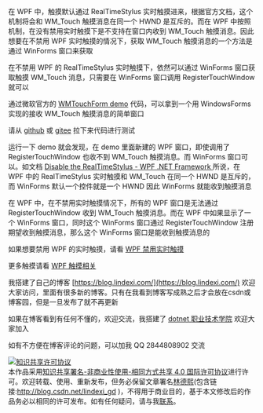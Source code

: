 
在 WPF 中，触摸默认通过 RealTimeStylus 实时触摸进来，根据官方文档，这个机制将会和 WM_Touch 触摸消息在同一个 HWND 是互斥的。而在 WPF 中按照机制，在没有禁用实时触摸下是不支持在窗口内收到 WM_Touch 触摸消息。因此想要在不禁用 WPF 实时触摸的情况下，获取 WM_Touch 触摸消息的一个方法是通过 WinForms 窗口来获取

<!--more-->


<!-- CreateTime:2021/2/1 15:56:09 -->

<!-- 发布 -->

在不禁用 WPF 的 RealTimeStylus 实时触摸下，依然可以通过 WinForms 窗口获取触摸 WM_Touch 消息，只需要在 WinForms 窗口调用 RegisterTouchWindow 就可以

通过微软官方的 [WMTouchForm demo](https://github.com/microsoft/Windows-classic-samples/blob/fe45388171f3bfef7866f654cbac588fbb6c9f52/Samples/Win7Samples/Touch/MTScratchpadWMTouch/CS/WMTouchForm.cs) 代码，可以拿到一个用 WindowsForms 实现的接收 WM_Touch 触摸消息的简单窗口


请从 [github](https://github.com/lindexi/lindexi_gd/tree/f3fbf974/KeefemjurfuFallburjelwararcha) 或 [gitee](https://gitee.com/lindexi/lindexi_gd/tree/f3fbf974/KeefemjurfuFallburjelwararcha) 拉下来代码进行测试

运行一下 demo 就会发现，在 demo 里面新建的 WPF 窗口，即使调用了 RegisterTouchWindow 也收不到 WM_Touch 触摸消息。而 WinForms 窗口可以。如文档 [Disable the RealTimeStylus - WPF .NET Framework ](https://docs.microsoft.com/en-us/dotnet/desktop/wpf/advanced/disable-the-realtimestylus-for-wpf-applications?view=netframeworkdesktop-4.8&WT.mc_id=DX-MVP-5003606 ) 所说，在 WPF 中的 RealTimeStylus 实时触摸和 WM_Touch 在同一个 HWND 是互斥的，而 WinForms 默认一个控件就是一个 HWND 因此 WinForms 就能收到触摸消息

在 WPF 中，在不禁用实时触摸情况下，所有的 WPF 窗口是无法通过 RegisterTouchWindow 收到 WM_Touch 触摸消息。而在 WPF 中如果显示了一个 WinForms 窗口，同时这个 WinForms 窗口通过 RegisterTouchWindow 注册期望收到触摸消息，那么这个 WinForms 窗口是能收到触摸消息的

如果想要禁用 WPF 的实时触摸，请看 [WPF 禁用实时触摸](https://blog.lindexi.com/post/WPF-%E7%A6%81%E7%94%A8%E5%AE%9E%E6%97%B6%E8%A7%A6%E6%91%B8.html )

更多触摸请看 [WPF 触摸相关](https://blog.lindexi.com/post/WPF-%E8%A7%A6%E6%91%B8%E7%9B%B8%E5%85%B3.html )



我搭建了自己的博客 [https://blog.lindexi.com/](https://blog.lindexi.com/) 欢迎大家访问，里面有很多新的博客。只有在我看到博客写成熟之后才会放在csdn或博客园，但是一旦发布了就不再更新

如果在博客看到有任何不懂的，欢迎交流，我搭建了 [dotnet 职业技术学院](https://t.me/dotnet_campus) 欢迎大家加入

如有不方便在博客评论的问题，可以加我 QQ 2844808902 交流

<a rel="license" href="http://creativecommons.org/licenses/by-nc-sa/4.0/"><img alt="知识共享许可协议" style="border-width:0" src="https://licensebuttons.net/l/by-nc-sa/4.0/88x31.png" /></a><br />本作品采用<a rel="license" href="http://creativecommons.org/licenses/by-nc-sa/4.0/">知识共享署名-非商业性使用-相同方式共享 4.0 国际许可协议</a>进行许可。欢迎转载、使用、重新发布，但务必保留文章署名[林德熙](http://blog.csdn.net/lindexi_gd)(包含链接:http://blog.csdn.net/lindexi_gd )，不得用于商业目的，基于本文修改后的作品务必以相同的许可发布。如有任何疑问，请与我[联系](mailto:lindexi_gd@163.com)。